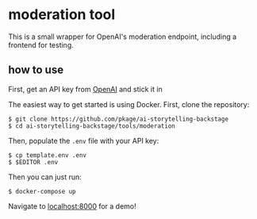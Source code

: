 # moderation tool

This is a small wrapper for OpenAI's moderation endpoint, including a frontend
for testing.

## how to use

First, get an API key from [OpenAI](//https://openai.com/api/) and stick it in 

The easiest way to get started is using Docker. First, clone the repository:

```
$ git clone https://github.com/pkage/ai-storytelling-backstage
$ cd ai-storytelling-backstage/tools/moderation
```

Then, populate the `.env` file with your API key:

```
$ cp template.env .env
$ $EDITOR .env
```

Then you can just run:

```
$ docker-compose up
```

Navigate to [localhost:8000](http://localhost:8000) for a demo!


